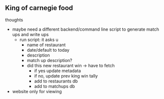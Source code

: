 ## King of carnegie food

thoughts

- maybe need a different backend/command line script to generate match ups and write ups
  - run script: it asks u
    - name of restaurant
    - date/default to today
    - description
    - match up description?
    - did this new restaurant win -> have to fetch
      - if yes update metadata
      - if no, update prev king win tally
      - add to restaurants db
      - add to matchups db
- website only for viewing